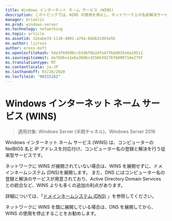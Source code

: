 ```yaml
---
title: Windows インターネット ネーム サービス (WINS)
description: このトピックでは、WINS の使用を停止し、ネットワーク上の名前解決サービスに DNS を使用する方法について説明します。
manager: brianlic
ms.prod: windows-server
ms.technology: networking
ms.topic: article
ms.assetid: 32eabe7d-1130-4001-a79a-8ddb31993e5b
ms.author: lizross
author: eross-msft
ms.openlocfilehash: 54e3f69500ccb3dbf6b2dfe47f6dd035e0a20511
ms.sourcegitcommit: da7b9bce1eba369bcd156639276f6899714e279f
ms.translationtype: MT
ms.contentlocale: ja-JP
ms.lasthandoff: 03/26/2020
ms.locfileid: "80315162"
---
```

#  <a name="windows-internet-name-service-wins"></a>Windows インターネット ネーム サービス (WINS)

>適用対象: Windows Server (半期チャネル)、Windows Server 2016

Windows インターネット ネーム サービス (WINS) は、コンピューターの NetBIOS 名と IP アドレスを対応付け、コンピューター名の登録と解決を行う従来型サービスです。

ネットワークに WINS が展開されていない場合は、WINS を展開せずに、ドメインネームシステム \(DNS\)を展開します。 また、DNS にはコンピューター名の登録と解決のサービスが用意されており、Active Directory Domain Services との統合など、WINS よりも多くの追加の利点があります。

詳細については、「[ドメインネームシステム (DNS)](https://docs.microsoft.com/windows-server/networking/dns/dns-top) 」を参照してください。

ネットワークに WINS を既に展開している場合は、DNS を展開してから、WINS の使用を停止することをお勧めします。
